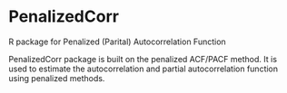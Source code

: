 # PenalizedCorr
R package for Penalized (Parital) Autocorrelation Function

PenalizedCorr package is built on the penalized ACF/PACF method. It is used to estimate the autocorrelation and partial autocorrelation function using penalized methods.
